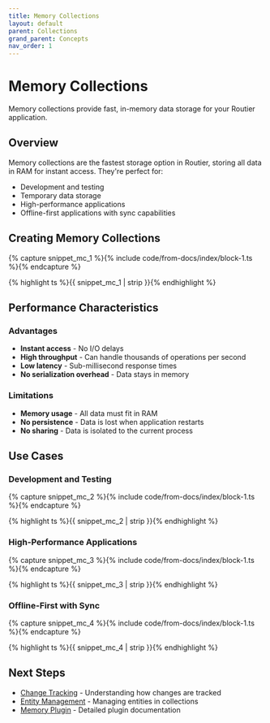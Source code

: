 ```yaml
---
title: Memory Collections
layout: default
parent: Collections
grand_parent: Concepts
nav_order: 1
---
```


# Memory Collections

Memory collections provide fast, in-memory data storage for your Routier application.

## Overview

Memory collections are the fastest storage option in Routier, storing all data in RAM for instant access. They're perfect for:

- Development and testing
- Temporary data storage
- High-performance applications
- Offline-first applications with sync capabilities

## Creating Memory Collections

{% capture snippet_mc_1 %}{% include code/from-docs/index/block-1.ts %}{% endcapture %}

{% highlight ts %}{{ snippet_mc_1 | strip }}{% endhighlight %}

## Performance Characteristics

### Advantages

- **Instant access** - No I/O delays
- **High throughput** - Can handle thousands of operations per second
- **Low latency** - Sub-millisecond response times
- **No serialization overhead** - Data stays in memory

### Limitations

- **Memory usage** - All data must fit in RAM
- **No persistence** - Data is lost when application restarts
- **No sharing** - Data is isolated to the current process

## Use Cases

### Development and Testing

{% capture snippet_mc_2 %}{% include code/from-docs/index/block-1.ts %}{% endcapture %}

{% highlight ts %}{{ snippet_mc_2 | strip }}{% endhighlight %}

### High-Performance Applications

{% capture snippet_mc_3 %}{% include code/from-docs/index/block-1.ts %}{% endcapture %}

{% highlight ts %}{{ snippet_mc_3 | strip }}{% endhighlight %}

### Offline-First with Sync

{% capture snippet_mc_4 %}{% include code/from-docs/index/block-1.ts %}{% endcapture %}

{% highlight ts %}{{ snippet_mc_4 | strip }}{% endhighlight %}

## Next Steps

- [Change Tracking](change-tracking.md) - Understanding how changes are tracked
- [Entity Management](entity-management.md) - Managing entities in collections
- [Memory Plugin](../plugins/built-in-plugins/memory/README.md) - Detailed plugin documentation
